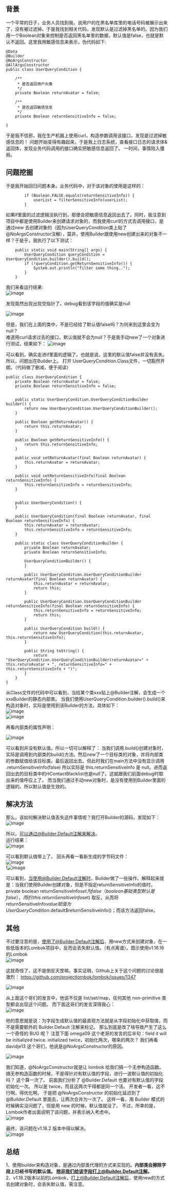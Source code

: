 ## 背景
一个平常的日子，业务人员找到我，说用户的在黑名单库里的电话号码被展示出来了，没有被过滤掉。于是我找到相关代码，发现默认是过滤掉黑名单的。因为我们用一个Boolean对象来控制是否返回黑名单里的数据，默认值是false，也就是默认不返回。这里我用敏感信息来表示，伪代码如下:
```
@Data
@Builder
@NoArgsConstructor
@AllArgsConstructor
public class UserQueryCondition {

	/**
	 * 是否返回用户头像
	 */
	private Boolean returnAvatar = false;

	/**
	 * 是否返回敏感信息
	 */
	private Boolean returnSensitiveInfo = false;

}
```
于是我不信邪，我在生产机器上使用curl，构造参数调用该接口，发现是过滤掉敏感信息的！
问题开始变得有趣起来，于是我上日志系统，查看接口日志的请求体&返回体，发现业务代码调用的接口确实把敏感信息返回了。
一时间，事情陷入僵局。

## 问题挖掘
于是我开始回归问题本身。业务代码中，对于该对象的使用是这样的：
```
		if (Boolean.FALSE.equals(returnSensitiveInfo)) {
			userList = filterSensitiveInfo(userList);
		}
```
如果if里面的过滤逻辑没执行到，那便会把敏感信息返回出去了。同时，我注意到项目中都是使用Builder来创建请求对象的，而我使用curl的方式去调用接口，是通过new 去创建对象的（因为UserQueryCondition类上贴了@NoArgsConstructor注解），莫非，使用Builder跟使用new创建出来的对象不一样？于是乎，我执行了以下测试：
```
	public static void main(String[] args) {
		UserQueryCondition queryCondition = UserQueryCondition.builder().build();
		if (!queryCondition.getReturnSensitiveInfo()) {
			System.out.println("filter some thing..");
		}
	}
```

我们来看运行结果:  
![image](https://github.com/jmilktea/jtea/blob/master/%E9%97%AE%E9%A2%98%E6%8E%92%E6%9F%A5/images/Builder1.png)    

发现竟然出现出现空指针了。debug看到该字段的值确实是null    

![image](https://github.com/jmilktea/jtea/blob/master/%E9%97%AE%E9%A2%98%E6%8E%92%E6%9F%A5/images/Builder2.png)    

但是，我们在上面的类中，不是已经给了默认值false吗？为何来到这里会变为null？  
难道用curl请求过去的接口，默认值就不会为null？于是我手动new了一个对象进行测试，结果如下：
![image](https://github.com/jmilktea/jtea/blob/master/%E9%97%AE%E9%A2%98%E6%8E%92%E6%9F%A5/images/Builder3.png)   

可以看到，确实走进if里面的逻辑了。也就是说，这里的默认值false并没有丢失。
所以，问题出在Builder上。
打开 UserQueryCondition.Class文件，一切豁然开朗。（代码做了删减，便于阅读）  
```
public class UserQueryCondition {
    private Boolean returnAvatar = false;
    private Boolean returnSensitiveInfo = false;


    public static UserQueryCondition.UserQueryConditionBuilder builder() {
        return new UserQueryCondition.UserQueryConditionBuilder();
    }

    public Boolean getReturnAvatar() {
        return this.returnAvatar;
    }

    public Boolean getReturnSensitiveInfo() {
        return this.returnSensitiveInfo;
    }

    public void setReturnAvatar(final Boolean returnAvatar) {
        this.returnAvatar = returnAvatar;
    }

    public void setReturnSensitiveInfo(final Boolean returnSensitiveInfo) {
        this.returnSensitiveInfo = returnSensitiveInfo;
    }


    public UserQueryCondition() {
    }

    public UserQueryCondition(final Boolean returnAvatar, final Boolean returnSensitiveInfo) {
        this.returnAvatar = returnAvatar;
        this.returnSensitiveInfo = returnSensitiveInfo;
    }

    public static class UserQueryConditionBuilder {
        private Boolean returnAvatar;
        private Boolean returnSensitiveInfo;

        UserQueryConditionBuilder() {
        }

        public UserQueryCondition.UserQueryConditionBuilder returnAvatar(final Boolean returnAvatar) {
            this.returnAvatar = returnAvatar;
            return this;
        }

        public UserQueryCondition.UserQueryConditionBuilder returnSensitiveInfo(final Boolean returnSensitiveInfo) {
            this.returnSensitiveInfo = returnSensitiveInfo;
            return this;
        }

        public UserQueryCondition build() {
            return new UserQueryCondition(this.returnAvatar, this.returnSensitiveInfo);
        }

        public String toString() {
            return "UserQueryCondition.UserQueryConditionBuilder(returnAvatar=" + this.returnAvatar + ", returnSensitiveInfo=" + this.returnSensitiveInfo + ")";
        }
    }
}

```
从Class文件的代码中可以看到，当给某个类xxx贴上@Builder注解，会生成一个xxxBuilder的静态内部类。
当我们使用UserQueryCondition.builder().build()来构造对象时，实际是使用到该Builder的方法，具体如下：  
![image](https://github.com/jmilktea/jtea/blob/master/%E9%97%AE%E9%A2%98%E6%8E%92%E6%9F%A5/images/Builder4.png)    
![image](https://github.com/jmilktea/jtea/blob/master/%E9%97%AE%E9%A2%98%E6%8E%92%E6%9F%A5/images/Builder5.png)    

再看内部类的属性声明：    

![image](https://github.com/jmilktea/jtea/blob/master/%E9%97%AE%E9%A2%98%E6%8E%92%E6%9F%A5/images/Builder6.png)     

可以看到并没有默认值。所以一切可以解释了：
当我们调用.build()创建对象时，实际是调用到内部类的build()方法。然后new了一个目标类的对象，并将内部类的参数赋值给该目标类。最后返回出去。但此时我们在main方法中没有显示调用
.returnSensitiveInfo(false) 所以实际是 this.returnSensitiveInfo 是 null。进而返回出去的目标类中的rtContactBlacklist也是null了。这就跟我们前面debug时取出来的值呼应上了。
而当我们通过手动new对象时，是没有使用到Builder里面的逻辑的。所以默认值是生效的。  

## 解决方法
那么，该如何解决默认值丢失这件事情呢？我打开Builder的源码，发现如下：  
![image](https://github.com/jmilktea/jtea/blob/master/%E9%97%AE%E9%A2%98%E6%8E%92%E6%9F%A5/images/Builder7.png)     

所以，可以通过@Builder.Default注解来解决。  
运行结果：  
![image](https://github.com/jmilktea/jtea/blob/master/%E9%97%AE%E9%A2%98%E6%8E%92%E6%9F%A5/images/Builder8.png)    

可以看到默认值带上了。
回头再看一看新生成的字节码文件：  
![image](https://github.com/jmilktea/jtea/blob/master/%E9%97%AE%E9%A2%98%E6%8E%92%E6%9F%A5/images/Builder9.png)  
!![image](https://github.com/jmilktea/jtea/blob/master/%E9%97%AE%E9%A2%98%E6%8E%92%E6%9F%A5/images/Builder10.png)    

可以看到，当使用@Builder.Default注解时，Builder做了一些操作。解释起来就是：当我们使用Builder创建对象，但是不指定returnSensitiveInfo的值时，private boolean returnSensitiveInfo$set为false（boolean基础类型默认是false），而 if (!this.returnSensitiveInfo$set) 取反，从而将returnSensitiveInfo$value 赋值为UserQueryCondition.$default$returnSensitiveInfo()；而该方法返回false。

## 其他
不过要注意的是，使用了@Builder.Default注解后，用new方式来创建对象，在一些低版本的Lombok项目中，反而会丢失默认值。（有点离谱）。图示使用v1.16.16的Lombok  
![image](https://github.com/jmilktea/jtea/blob/master/%E9%97%AE%E9%A2%98%E6%8E%92%E6%9F%A5/images/Builder11.png)    

这就奇怪了，这不是倒反天罡嘛。事实证明，Github上关于这个问题的讨论很是激烈：
https://github.com/projectlombok/lombok/issues/1347  

![image](https://github.com/jmilktea/jtea/blob/master/%E9%97%AE%E9%A2%98%E6%8E%92%E6%9F%A5/images/Builder12.png)  

从上面这个哥们的发言中，他说不仅是 list/set/map，任何其他 non-primitive 类型都会出现这个问题。
而下面这哥们的发言深得我心：  
![image](https://github.com/jmilktea/jtea/blob/master/%E9%97%AE%E9%A2%98%E6%8E%92%E6%9F%A5/images/Builder13.png)    

他的意思就是说：为字段生成默认值的最直观方法就是从字段初始化中获取值，而不是需要额外的 Builder.Default 注解来标记。
那么到底是改了啥导致产生了这么一个奇怪的 BUG 呢？
注意下面 omega09 这个老哥的发言的后半句：field it will be initialized twice.
initialized twice，初始化两次，哪来的两次？
我们再看davidje13 这个哥们，他说是@NoArgsConstructor的原因。  

![image](https://github.com/jmilktea/jtea/blob/master/%E9%97%AE%E9%A2%98%E6%8E%92%E6%9F%A5/images/Builder14.png)  

我们知道，@NoArgsConstructor就是让 lombok 给我们搞一个无参构造函数。
搞无参构造函数的时候，不是得针对有默认值的字段，进行一波默认值的初始化吗？
这个算一次了。
前面我们分析了 @Builder.Default 也要对有默认值的字段初始化一次。
所以是 twice，而且这两次干得都是同一个活。
开发者一看，这不行啊，得优化啊。
于是把 @NoArgsConstructor 的初始化延迟到了 @Builder.Default 里面去，让两次合并为一次了。
这样一看，用 Builder 模式的时候确实没问题了，但是用 new 的时候，默认值就没了。
不过，所幸的是，Lombok作者出面说明了该问题，并表示纳入考虑中。  
![image](https://github.com/jmilktea/jtea/blob/master/%E9%97%AE%E9%A2%98%E6%8E%92%E6%9F%A5/images/Builder15.png)  
  
最终，该问题在v1.18.2 版本中得以解决。  
![image](https://github.com/jmilktea/jtea/blob/master/%E9%97%AE%E9%A2%98%E6%8E%92%E6%9F%A5/images/Builder16.png)  

## 总结
1、使用builder来构造对象，是通过内部类代理的方式来实现的。**内部类会擦除字段上已经书写的默认值。
除非我们给该字段打上@Builder.Default注解。**  
2、v1.18.2版本以前的Lombok，打上@Builder.Default注解后，使用new的方式去创建对象时，会丢失默认值，需注意。


